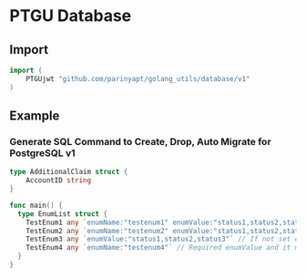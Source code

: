 # PTGU Database

## Import
```go
import (
	PTGUjwt "github.com/parinyapt/golang_utils/database/v1"
)
```

## Example
### Generate SQL Command to Create, Drop, Auto Migrate for PostgreSQL v1
```go
type AdditionalClaim struct {
	AccountID string
}

func main() {
  type EnumList struct {
    TestEnum1 any `enumName:"testenum1" enumValue:"status1,status2,status3" enumTable:"table1" enumColumn:"type1"`
    TestEnum2 any `enumName:"testenum2" enumValue:"status1,status2,status3" enumTable:"table2" enumColumn:"type2"`
    TestEnum3 any `enumValue:"status1,status2,status3"` // If not set enumName, it will use field name
    TestEnum4 any `enumName:"testenum4"` // Required enumValue and it must be more than 1 value and separated by comma (,)
  }
}
```
